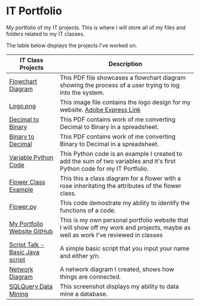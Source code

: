 # IT Portfolio

My portfolio of my IT projects. This is where I will store all of my files and folders related to my IT classes.

The table below displays the projects I've worked on.

| IT Class Projects | Description |
| ----------------- | ----------- |
| [Flowchart Diagram](/Excercises/PasswordLogic.pdf) | This PDF file showcases a flowchart diagram showing the process of a user trying to log into the system. |
| [Logo.png](Logo.png) | This image file contains the logo design for my website.  [Adobe Express Link](https://new.express.adobe.com/publishedV2/urn:aaid:sc:VA6C2:5ecdcfce-06b5-49b7-a7da-28fb9a39abe3?promoid=Y69SGM5H&mv=other) |
| [Decimal to Binary](/Excercises/DecimaltoBinary.pdf) | This PDF contains work of me converting Decimal to Binary in a spreadsheet. |
| [Binary to Decimal](/Excercises/BinarytoDecimal.pdf) | This PDF contains work of me converting Binary to Decimal in a spreadsheet. |
| [Variable Python Code](Codes/sillytext.py) | This Python code is an example I created to add the sum of two variables and it's first Python code for my IT Portfolio. |
| [Flower Class Example](/Excercises/AllyMagikaFlowerClass.pdf) | This this a class diagram for a flower with a rose inheritating the attributes of the flower class. |
| [Flower.py](/Codes/Flower.py) | This code demostrate my ability to identify the functions of a code. |
| [My Portfolio Website GitHub](https://github.com/AllySakura/AllyWebsite) | This is my own personal portfolio website that I will show off my work and projects, maybe as well as work I've reviewed in classes |
| [Script Talk - Basic Java script](https://github.com/AllySakura/ScriptTalk) | A simple basic script that you input your name and either y/n. |
| [Network Diagram](Screenshots%2FNetworkDesign.png) | A network diagram I created, shows how things are connected. |
| [SQLQuery Data Mining](Screenshots/SQLQuery.png) | This screenshot displays my ability to data mine a database. |

